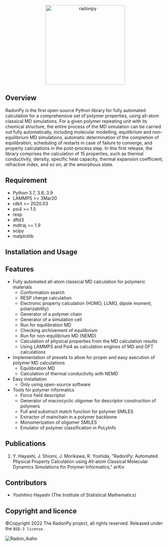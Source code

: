 <p align="center">
  <img height="250" src="https://github.com/RadonPy/RadonPy/blob/main/logo.png" alt="radonpy">
</p>

## Overview
RadonPy is the first open-source Python library for fully automated calculation for a comprehensive set of polymer properties, using all-atom classical MD simulations. For a given polymer repeating unit with its chemical structure, the entire process of the MD simulation can be carried out fully automatically, including molecular modelling, equilibrium and non-equilibrium MD simulations, automatic determination of the completion of equilibration, scheduling of restarts in case of failure to converge, and property calculations in the post-process step. In this first release, the library comprises the calculation of 15 properties, such as thermal conductivity, density, specific heat capacity, thermal expansion coefficient, refractive index, and so on, at the amorphous state.

## Requirement
- Python 3.7, 3.8, 3.9
- LAMMPS >= 3Mar20
- rdkit >= 2020.03
- psi4 >= 1.5
- resp
- dftd3
- mdtraj >= 1.9
- scipy
- matplotlib

## Installation and Usage

## Features
- Fully automated all-atom classical MD calculation for polymeric materials
	- Conformation search
	- RESP cherge calculation
	- Electronic property calculation (HOMO, LUMO, dipole moment, polarizability)
	- Generator of a polymer chain
	- Generator of a simulation cell
	- Run for equilibration MD
	- Checking archivement of equilibrium
	- Run for non-equilibrium MD (NEMD)
	- Calculation of physical properties from the MD calculation results
	- Using LAMMPS and Psi4 as calculation engines of MD and DFT calculations
- Implementation of presets to allow for proper and easy execution of polymer MD calculations
	- Equilibration MD
	- Calculation of thermal conductivity with NEMD
- Easy installation
    - Only using open-source software
- Tools for polymer informatics
	- Force field descriptor
	- Generator of macrocyclic oligomer for descriptor construction of polymers
	- Full and substruct match function for polymer SMILES
	- Extractor of mainchain in a polymer backbone
	- Monomerization of oligomer SMILES
	- Emulator of polymer classification in PoLyInfo

## Publications
1. Y. Hayashi, J. Shiomi, J. Morikawa, R. Yoshida, "RadonPy: Automated Physical Property Calculation using All-atom Classical Molecular Dynamics Simulations for Polymer Informatics," arXiv

## Contributors
- Yoshihiro Hayashi (The Institute of Statistical Mathematics)

## Copyright and licence
©Copyright 2022 The RadonPy project, all rights reserved.
Released under the `BSD-3 license`.


![Radon_ikaho](https://user-images.githubusercontent.com/83273612/158885745-224f6e7a-4b1d-46f4-b5c6-80455827c904.png)

